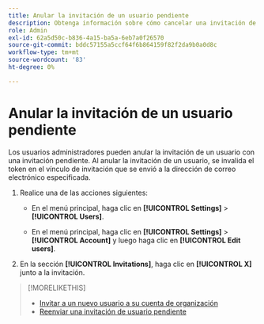```yaml
---
title: Anular la invitación de un usuario pendiente
description: Obtenga información sobre cómo cancelar una invitación de usuario pendiente.
role: Admin
exl-id: 62a5d50c-b836-4a15-ba5a-6eb7a0f26570
source-git-commit: bddc57155a5ccf64f6b864159f82f2da9b0a0d8c
workflow-type: tm+mt
source-wordcount: '83'
ht-degree: 0%

---
```


# Anular la invitación de un usuario pendiente

Los usuarios administradores pueden anular la invitación de un usuario con una invitación pendiente. Al anular la invitación de un usuario, se invalida el token en el vínculo de invitación que se envió a la dirección de correo electrónico especificada.

1. Realice una de las acciones siguientes:

   * En el menú principal, haga clic en **[!UICONTROL Settings]** > **[!UICONTROL Users]**.

   * En el menú principal, haga clic en **[!UICONTROL Settings]** > **[!UICONTROL Account]** y luego haga clic en **[!UICONTROL Edit users]**.

1. En la sección **[!UICONTROL Invitations]**, haga clic en **[!UICONTROL X]** junto a la invitación.

>[!MORELIKETHIS]
>
>* [Invitar a un nuevo usuario a su cuenta de organización](user-invite.md)
>* [Reenviar una invitación de usuario pendiente](user-resend-invite.md)

<!-- >* [Edit User Permissions or Delete a User](user-edit.md) -->
